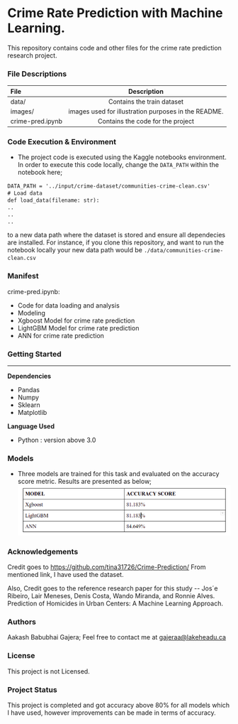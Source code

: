 # Crime Rate Prediction with Machine Learning.

This repository contains code and other files for the crime rate prediction research project.

### File Descriptions

| File | Description |
| :- | :-: |
| data/ | Contains the train dataset |
| images/ | images used for illustration purposes in the README. |
| crime-pred.ipynb | Contains the code for the project |

### Code Execution & Environment
* The project code is executed using the Kaggle notebooks environment. In order to execute this code locally, change the `DATA_PATH` within the notebook here;
```
DATA_PATH = '../input/crime-dataset/communities-crime-clean.csv'
# Load data
def load_data(filename: str):
..
..
..
```
to a new data path where the dataset is stored and ensure all dependecies are installed. For instance, if you clone this repository, and want to run the notebook locally your new data path would be 
`./data/communities-crime-clean.csv`

### Manifest
crime-pred.ipynb:
<div>
  <ul>
    <li> Code for data loading and analysis </li>
    <li> Modeling </li>
    <li> Xgboost Model for crime rate prediction </li>
    <li> LightGBM Model for crime rate prediction </li>
    <li> ANN for crime rate prediction </li>
  </ul>
  </div>
  
<h3>Getting Started</h3><hr>
<b>Dependencies</b>
 <ul>
<li>Pandas</li>
<li>Numpy</li>
<li>Sklearn</li>
<li>Matplotlib</li>
</ul>
<b>Language Used</b>
 <ul>
<li>Python : version above 3.0</li>
</ul>

### Models
* Three models are trained for this task and evaluated on the accuracy score metric. Results are presented as below;
![image.png](./images/results.png)

### Acknowledgements
Credit goes to https://github.com/tina31726/Crime-Prediction/
From mentioned link, I have used the dataset.

Also, Credit goes to the reference research paper for this study -- Jos´e Ribeiro, Lair Meneses, Denis Costa, Wando Miranda, and Ronnie
Alves. Prediction of Homicides in Urban Centers: A Machine Learning Approach.


### Authors
Aakash Babubhai Gajera;
Feel free to contact me at gajeraa@lakeheadu.ca

### License
This project is not Licensed.

### Project Status
This project is completed and got accuracy above 80% for all models which I have used, however improvements can be made in terms of accuracy.


